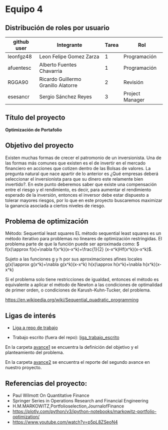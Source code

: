 # Equipo 4

## Distribución de roles por usuario

| github user  | Integrante                |Tarea | Rol             |
|--------------|---------------------------|------|-----------------|
| leonfgz48    |Leon Felipe Gomez Zarza    |  1   | Programación    |
| afuentesc    |Alberto Fuentes Chavarria  |  1   | Programación    |
| RGGA90       |Ricardo Guillermo Granillo Alatorre |  2   | Revisión        |
| esesancr     |Sergio Sánchez Reyes       |  3   | Project Manager |

## Título del proyecto
**Optimización de Portafolio**

## Objetivo del proyecto 
Existen muchas formas de crecer el patromonio de un inversionista. Una de las formas más comunes que existen es el de invertir en el mercado financiero en acciones que cotizen dentro de las Bolsas de valores. La pregunta natural que nace apartir de lo anterior es ¿Qué empresas deberá seleccionar el inversionista para que su dinero este relamente bien invertido?. En este punto deberemos saber que existe una compensación entre el riesgo y el rendimiento, es decir, para aumentar el rendimiento esperado de la inversión, entonces el inversor debe estar dispuesto a tolerar mayores riesgos, por lo que en este proyecto buscaremos  maximizar la ganancia asociada a ciertos niveles de riesgo. 

## Problema de optimización 
Método: Sequential least squares
EL método sequential least squares es un método iterativo para problemas no lineares de optimización restringidas. 
El problema parte de que la función puede ser aproximada como: $ f(x)\approx f(x)+\nabla f(x^k)(x-x^k)+\frac{1}{2} (x-x^k)Hf(x^k)(x-x^k)$.

Sujeto a las funciones g y h por sus aproximaciones afines locales 
g(x)\approx g(x^k)+\nabla g(x^k)(x-x^k)
h(x)\approx h(x^k)+\nabla h(x^k)(x-x^k)

Si el problema solo tiene restricciones de igualdad, entonces el método es equivalente a aplicar el método de Newton a las condiciones de optimalidad de primer orden, o condiciones de Karush-Kuhn-Tucker, del problema.

https://en.wikipedia.org/wiki/Sequential_quadratic_programming

## Ligas de interés
- [Liga a repo de trabajo](https://github.com/esesancr/proyecto_final_equipo_4)

- Trabajo escrito (fuera del repo): [liga_trabajo_escrito](https://github.com/esesancr/proyecto_final_equipo_4/blob/main/Euipo4_Final_Opti%202022.ipynb)

En la carpeta [avance1](avance1) se encuentra la definición del objetivo y el planteamiento del problema. 

En la carpeta [avance2](avance2) se encuentra el reporte del segundo avance en nuestro proyecto. 

## Referencias del proyecto:

- Paul Wilmott On Quantitative Finance
- Springer Series in Operations Research and Financial Engineering
- H.M.MARKOWITZ,Portfolioselection,JournalofFinance
- https://plotly.com/python/v3/ipython-notebooks/markowitz-portfolio-optimization/
- https://www.youtube.com/watch?v=p5pL8ZSeoN4
